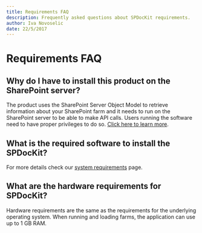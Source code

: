 ```yaml
---
title: Requirements FAQ
description: Frequently asked questions about SPDocKit requirements.
author: Iva Novoselic
date: 22/5/2017
---
```


# Requirements FAQ

## Why do I have to install this product on the SharePoint server?

The product uses the SharePoint Server Object Model to retrieve information about your SharePoint farm and it needs to run on the SharePoint server to be able to make API calls. Users running the software need to have proper privileges to do so. [Click here to learn more](../requirements/sharepoint-on-premises-user-permissions-requirements.md).

## What is the required software to install the SPDocKit?

For more details check our [system requirements](../requirements/system-requirements.md) page.

## What are the hardware requirements for SPDocKit?

Hardware requirements are the same as the requirements for the underlying operating system. When running and loading farms, the application can use up to 1 GB RAM.

